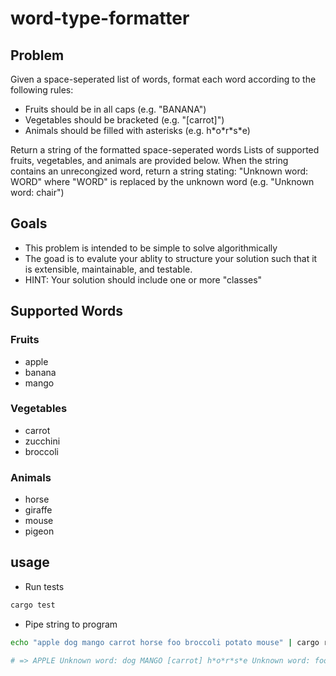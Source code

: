 # word-type-formatter

## Problem

Given a space-seperated list of words, format each word according to the following rules:

- Fruits should be in all caps (e.g. "BANANA")
- Vegetables should be bracketed (e.g. "[carrot]")
- Animals should be filled with asterisks (e.g. h\*o\*r\*s\*e)

Return a string of the formatted space-seperated words
Lists of supported fruits, vegetables, and animals are provided below.
When the string contains an unrecongized word, return a string stating: "Unknown word: WORD" where "WORD" is replaced by the unknown word (e.g. "Unknown word: chair")

## Goals

- This problem is intended to be simple to solve algorithmically
- The goad is to evalute your ablity to structure your solution such that it is extensible, maintainable, and testable.
- HINT: Your solution should include one or more "classes"

## Supported Words

### Fruits

- apple
- banana
- mango

### Vegetables

- carrot
- zucchini
- broccoli

### Animals

- horse
- giraffe
- mouse
- pigeon


## usage

- Run tests

```sh
cargo test
```

- Pipe string to program

```sh
echo "apple dog mango carrot horse foo broccoli potato mouse" | cargo run -q

# => APPLE Unknown word: dog MANGO [carrot] h*o*r*s*e Unknown word: foo [broccoli] Unknown word: potato m*o*u*s*e
```
